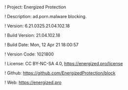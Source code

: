 ! Project: Energized Protection

! Description: ad.porn.malware blocking.

! Version: 6.21.0325.21.04.102.18

! Build Version: 21.04.102.18

! Build Date: Mon, 12 Apr 21 18:00:57

! Version Code: 1021800

! License: CC BY-NC-SA 4.0, https://energized.pro/license

! Github: https://github.com/EnergizedProtection/block

! Web: https://energized.pro

